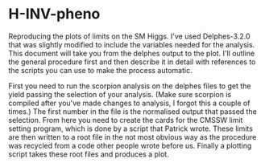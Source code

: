 # H-INV-pheno
Reproducing the plots of limits on the SM Higgs. I've used Delphes-3.2.0 that was slightly modified to include the variables needed for the analysis. This document will take you from the delphes output to the plot. I'll outline the general procedure first and then describe it in detail with references to the scripts you can use to make the process automatic.

First you need to run the scorpion analysis on the delphes files to get the yield passing the selection of your analysis. (Make sure scorpion is compiled after you've made changes to analysis, I forgot this a couple of times.) The first number in the file is the normalised output that passed the selection. From here you need to create the cards for the CMSSW limit setting program, which is done by a script that Patrick wrote. These limits are then written to a root file in the not most obvious way as the procedure was recycled from a code other people wrote before us. Finally a plotting script takes these root files and produces a plot.



